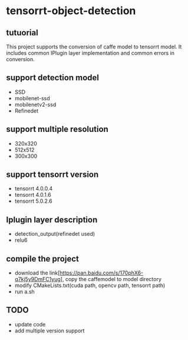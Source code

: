 # tensorrt-object-detection

## tutuorial
This project supports the conversion of caffe model to tensorrt model.
It includes common IPlugin layer implementation and common errors in conversion.

## support detection model
* SSD
* mobilenet-ssd
* mobilenetv2-ssd
* Refinedet

## support multiple resolution
* 320x320
* 512x512
* 300x300

## support tensorrt version
* tensorrt 4.0.0.4
* tensorrt 4.0.1.6
* tensorrt 5.0.2.6

## Iplugin layer description
* detection_output(refinedet used)
* relu6

## compile the project
* download the link[https://pan.baidu.com/s/170phX6-q7kj5y9DmFC1yug], copy the caffemodel to model directory
* modify CMakeLists.txt(cuda path, opencv path, tensorrt path)
* run a.sh

## TODO
* update code
* add multiple version support
